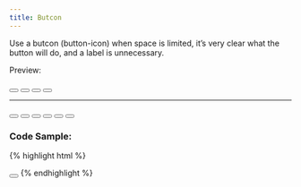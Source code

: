 ```yaml
---
title: Butcon
---
```


Use a butcon (button-icon) when space is limited, it’s very clear what the button will do, and a label is unnecessary.

Preview:

<div class="row">
	<div class="col-xs-12">
		<button type="button" class="btn btn-default btn-lg">
			<span class="glyphicon glyphicon-trash" aria-hidden="true"></span>
		</button>
		<button type="button" class="btn btn-default">
			<span class="glyphicon glyphicon-trash" aria-hidden="true"></span>
		</button>
		<button type="button" class="btn btn-default btn-sm">
			<span class="glyphicon glyphicon-trash" aria-hidden="true"></span>
		</button>
		<button type="button" class="btn btn-default btn-xs">
			<span class="glyphicon glyphicon-trash" aria-hidden="true"></span>
		</button>
	</div>
</div>
<hr>
<div class="row">
	<div class="col-xs-12">
		<button type="button" class="btn btn-default">
			<span class="glyphicon glyphicon-trash" aria-hidden="true"></span>
		</button>
		<button type="button" class="btn btn-primary">
			<span class="glyphicon glyphicon-trash" aria-hidden="true"></span>
		</button>
		<button type="button" class="btn btn-info">
			<span class="glyphicon glyphicon-trash" aria-hidden="true"></span>
		</button>
		<button type="button" class="btn btn-warning">
			<span class="glyphicon glyphicon-trash" aria-hidden="true"></span>
		</button>
		<button type="button" class="btn btn-danger">
			<span class="glyphicon glyphicon-trash" aria-hidden="true"></span>
		</button>
		<button type="button" class="btn btn-link">
			<span class="glyphicon glyphicon-trash" aria-hidden="true"></span>
		</button>
	</div>
</div>

### Code Sample:

{% highlight html %}
<!-- Basic Butcon -->
<button type="button" class="btn btn-default">
	<span class="glyphicon glyphicon-trash" aria-hidden="true"></span>
</button>
{% endhighlight %}
